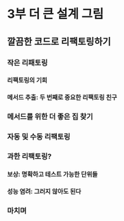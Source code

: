 # 3부 더 큰 설계 그림
## 깔끔한 코드로 리팩토링하기

### 작은 리패토링
#### 리팩토링의 기회
#### 메서드 추출: 두 번째로 중요한 리팩토링 친구

### 메서드를 위한 더 좋은 집 찾기

### 자동 및 수동 리팩토링

### 과한 리팩토링?
#### 보상: 명확하고 테스트 가능한 단위들
#### 성능 염려: 그러지 않아도 된다

### 마치며